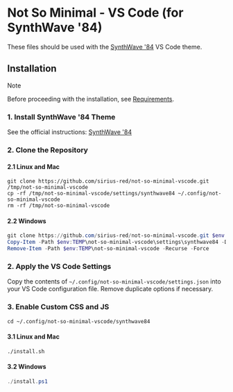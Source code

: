 # Not So Minimal - VS Code (for SynthWave '84)

These files should be used with the [SynthWave '84](https://marketplace.visualstudio.com/items?itemName=RobbOwen.synthwave-vscode) VS Code theme.

## Installation

> [!NOTE]
> Before proceeding with the installation, see [Requirements](/README.md).

### 1. Install SynthWave '84 Theme

See the official instructions: [SynthWave '84](https://marketplace.visualstudio.com/items?itemName=RobbOwen.synthwave-vscode)

### 2. Clone the Repository

#### 2.1 Linux and Mac

```shell
git clone https://github.com/sirius-red/not-so-minimal-vscode.git /tmp/not-so-minimal-vscode
cp -rf /tmp/not-so-minimal-vscode/settings/synthwave84 ~/.config/not-so-minimal-vscode
rm -rf /tmp/not-so-minimal-vscode
```

#### 2.2 Windows

```powershell
git clone https://github.com/sirius-red/not-so-minimal-vscode.git $env:TEMP\not-so-minimal-vscode
Copy-Item -Path $env:TEMP\not-so-minimal-vscode\settings\synthwave84 -Destination $env:USERPROFILE\.config\not-so-minimal-vscode -Recurse -Force
Remove-Item -Path $env:TEMP\not-so-minimal-vscode -Recurse -Force
```

### 2. Apply the VS Code Settings

Copy the contents of `~/.config/not-so-minimal-vscode/settings.json` into your VS Code configuration file. Remove duplicate options if necessary.

### 3. Enable Custom CSS and JS

```shell
cd ~/.config/not-so-minimal-vscode/synthwave84
```

#### 3.1 Linux and Mac

```shell
./install.sh
```

#### 3.2 Windows

```powershell
./install.ps1
```
